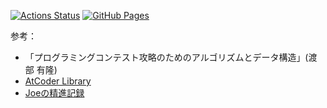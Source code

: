 [![Actions Status](https://github.com/RTnF/CompProgLibrary/workflows/verify/badge.svg)](https://github.com/RTnF/CompProgLibrary/actions) [![GitHub Pages](https://img.shields.io/static/v1?label=GitHub+Pages&message=+&color=brightgreen&logo=github)](https://RTnF.github.io/CompProgLibrary/) 

参考：
- 「プログラミングコンテスト攻略のためのアルゴリズムとデータ構造」(渡部 有隆)
- [AtCoder Library](https://github.com/atcoder/ac-library)
- [Joeの精進記録](https://xuzijian629.hatenablog.com/)